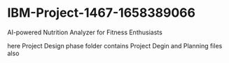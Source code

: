 # IBM-Project-1467-1658389066
AI-powered Nutrition Analyzer for Fitness Enthusiasts


here Project Design phase folder contains Project Degin and Planning files also
